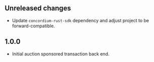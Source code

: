## Unreleased changes

- Update `concordium-rust-sdk` dependency and adjust project to be forward-compatible.

## 1.0.0

- Initial auction sponsored transaction back end.
